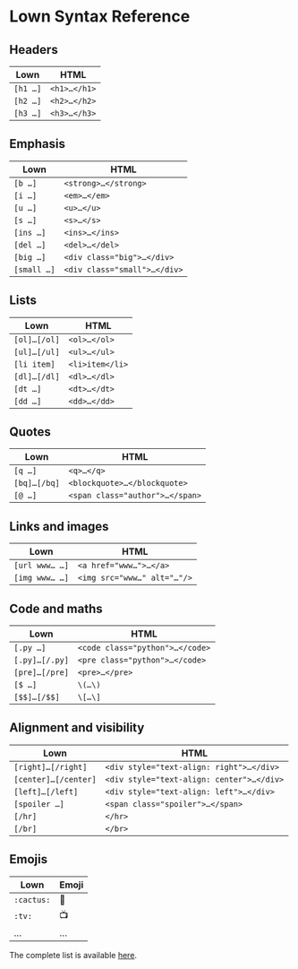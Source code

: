 # Lown Syntax Reference

## Headers

| Lown     | HTML         |
|----------|--------------|
| `[h1 …]` | `<h1>…</h1>` |
| `[h2 …]` | `<h2>…</h2>` |
| `[h3 …]` | `<h3>…</h3>` |

## Emphasis

| Lown        | HTML                         |
|-------------|------------------------------|
| `[b …]`     | `<strong>…</strong>`         |
| `[i …]`     | `<em>…</em>`                 |
| `[u …]`     | `<u>…</u>`                   |
| `[s …]`     | `<s>…</s>`                   |
| `[ins …]`   | `<ins>…</ins>`               |
| `[del …]`   | `<del>…</del>`               |
| `[big …]`   | `<div class="big">…</div>`   |
| `[small …]` | `<div class="small">…</div>` |

## Lists

| Lown         | HTML                  |
|--------------|-----------------------|
| `[ol]…[/ol]` | `<ol>…</ol>`          |
| `[ul]…[/ul]` | `<ul>…</ul>`          |
| `[li item]`  | `<li>item</li>`       |
| `[dl]…[/dl]` | `<dl>…</dl>`          |
| `[dt …]`     | `<dt>…</dt>`          |
| `[dd …]`     | `<dd>…</dd>`          |

## Quotes

| Lown         | HTML                            |
|--------------|---------------------------------|
| `[q …]`      | `<q>…</q>`                      |
| `[bq]…[/bq]` | `<blockquote>…</blockquote>`    |
| `[@ …]`      | `<span class="author">…</span>` |

## Links and images

| Lown           | HTML                        |
|----------------|-----------------------------|
| `[url www… …]` | `<a href="www…">…</a>`      |
| `[img www… …]` | `<img src="www…" alt="…"/>` |

## Code and maths

| Lown             | HTML                                   |
|------------------|----------------------------------------|
| `[.py …]`        | `<code class="python">…</code>`        |
| `[.py]…[/.py]`   | `<pre class="python">…</code>`         |
| `[pre]…[/pre]`   | `<pre>…</pre>`                         |
| `[$ …]`          | `\(…\)`                                |
| `[$$]…[/$$]`     | `\[…\]`                                |

## Alignment and visibility

| Lown                 | HTML                                      |
|----------------------|-------------------------------------------|
| `[right]…[/right]`   | `<div style="text-align: right">…</div>`  |
| `[center]…[/center]` | `<div style="text-align: center">…</div>` |
| `[left]…[/left]`     | `<div style="text-align: left">…</div>`   |
| `[spoiler …]`        | `<span class="spoiler">…</span>`          |
| `[/hr]`              | `</hr>`                                   |
| `[/br]`              | `</br>`                                   |

## Emojis

| Lown       | Emoji |
|------------|-------|
| `:cactus:` | 🌵    |
| `:tv:`     | 📺    |
| …          | …     |

The complete list is available [here](src/emojis.csv).
